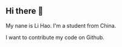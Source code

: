 ## Hi there 👋
My nane is Li Hao. I'm a student from China.

I want to contribute my code on Github.
